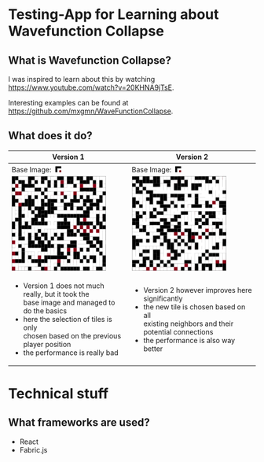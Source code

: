# Testing-App for Learning about Wavefunction Collapse

## What is Wavefunction Collapse?

I was inspired to learn about this by watching https://www.youtube.com/watch?v=20KHNA9jTsE.

Interesting examples can be found at https://github.com/mxgmn/WaveFunctionCollapse.

## What does it do?


<table>
<thead>
<tr>
<th>Version 1</th>
<th>Version 2</th>
</tr>
</thead>
<tbody>
<tr>
<td>Base Image: <img src="wavefunction-collapse/examples/v1/base.png"></td>
<td>Base Image: <img src="wavefunction-collapse/examples/v2/base1.png"></td>
</tr>
<tr>
<td><img src="wavefunction-collapse/examples/v1/result.png" width="192" height="192"></td>
<td><img src="wavefunction-collapse/examples/v2/result1.png" width="192" height="192"></td>
</tr>
<tr>
<td>
<ul>
    <li>Version 1 does not much really, but it took the
    <br/>base image and managed to do the basics</li>
    <li>here the selection of tiles is only
    <br/>chosen based on the previous player position</li>
    <li>the performance is really bad</li>
</ul>
</td>
<td>
<ul>
    <li>Version 2 however improves here significantly</li>
    <li>the new tile is chosen based on all
    <br/>existing neighbors and their potential connections</li>
    <li>the performance is also way better</li>
</ul>

</td>
</tr>
</tbody>
</table>

# Technical stuff

## What frameworks are used?

* React
* Fabric.js
